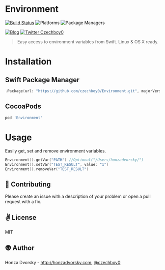 # Environment

[![Build Status](https://travis-ci.org/czechboy0/Environment.svg?branch=master)](https://travis-ci.org/czechboy0/Environment)
![Platforms](https://img.shields.io/badge/platforms-Linux%20%7C%20OS%20X-blue.svg)
![Package Managers](https://img.shields.io/badge/package%20managers-SwiftPM-yellow.svg)

[![Blog](https://img.shields.io/badge/blog-honzadvorsky.com-green.svg)](http://honzadvorsky.com)
[![Twitter Czechboy0](https://img.shields.io/badge/twitter-czechboy0-green.svg)](http://twitter.com/czechboy0)

> Easy access to environment variables from Swift. Linux & OS X ready.

# Installation

## Swift Package Manager

```swift
.Package(url: "https://github.com/czechboy0/Environment.git", majorVersion: 0)
```

## CocoaPods

```ruby
pod 'Environment'
```

# Usage
Easily get, set and remove environment variables.

```swift
Environment().getVar("PATH") //Optional("/Users/honzadvorsky/")
Environment().setVar("TEST_RESULT", value: "1")
Environment().removeVar("TEST_RESULT")
```

:gift_heart: Contributing
------------
Please create an issue with a description of your problem or open a pull request with a fix.

:v: License
-------
MIT

:alien: Author
------
Honza Dvorsky - http://honzadvorsky.com, [@czechboy0](http://twitter.com/czechboy0)
